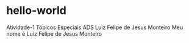 # hello-world
Atividade-1 Tópicos Especiais ADS Luiz Felipe de Jesus Monteiro
Meu nome é Luiz Felipe de Jesus Monteiro
